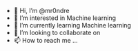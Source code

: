 - 👋 Hi, I’m @mr0ndre
- 👀 I’m interested in Machine learning   
- 🌱 I’m currently learning Machine learning 
- 💞️ I’m looking to collaborate on 
- 📫 How to reach me ...

<!---
mr0ndre/mr0ndre is a ✨ special ✨ repository because its `README.md` (this file) appears on your GitHub profile.
You can click the Preview link to take a look at your changes.
--->
